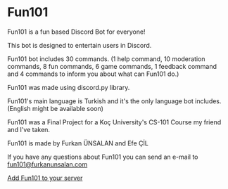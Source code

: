 # Fun101

Fun101 is a fun based Discord Bot for everyone! 

This bot is designed to entertain users in Discord.

Fun101 bot includes 30 commands. 
(1 help command, 10 moderation commands, 8 fun commands, 6 game commands, 1 feedback command and 4 commands to inform you about what can Fun101 do.)

Fun101 was made using discord.py library.

Fun101's main language is Turkish and it's the only language bot includes.  (English might be available soon)

Fun101 was a Final Project for a Koç University's CS-101 Course my friend and I've taken.

Fun101 is made by Furkan ÜNSALAN and Efe ÇİL

If you have any questions about Fun101 you can send an e-mail to fun101@furkanunsalan.com


<a href="https://discord.com/api/oauth2/authorize?client_id=790929563559002122&permissions=8&scope=bot">Add Fun101 to your server</a>
